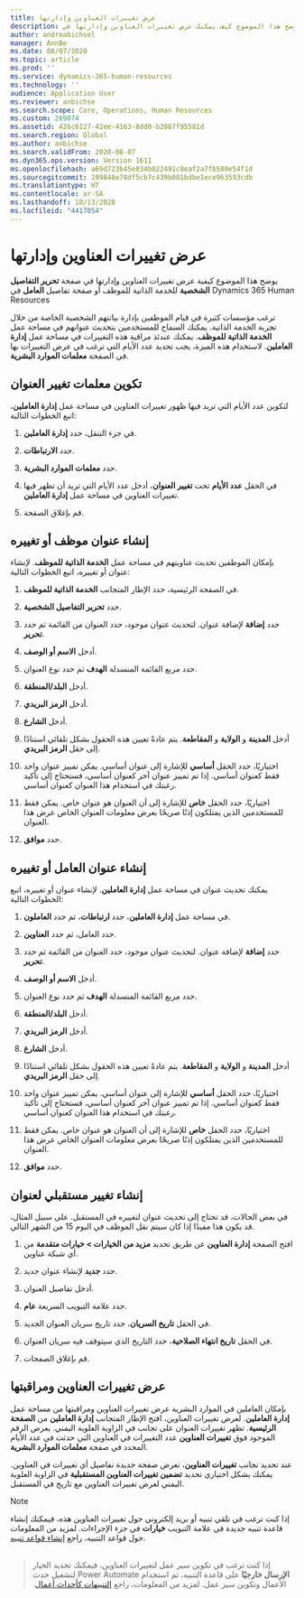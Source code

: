 ```yaml
---
title: عرض تغييرات العناوين وإدارتها
description: يوضح هذا الموضوع كيف يمكنك عرض تغييرات العناوين وإدارتها في Dynamics 365 Human Resources.
author: andreabichsel
manager: AnnBe
ms.date: 08/07/2020
ms.topic: article
ms.prod: ''
ms.service: dynamics-365-human-resources
ms.technology: ''
audience: Application User
ms.reviewer: anbichse
ms.search.scope: Core, Operations, Human Resources
ms.custom: 269074
ms.assetid: 426c6127-42ee-4163-8dd0-b2867f95581d
ms.search.region: Global
ms.author: anbichse
ms.search.validFrom: 2020-08-07
ms.dyn365.ops.version: Version 1611
ms.openlocfilehash: a69d723b45e834b022491c8eaf2a7fb580e54f1d
ms.sourcegitcommit: 199848e78df5cb7c439b001bdbe1ece963593cdb
ms.translationtype: HT
ms.contentlocale: ar-SA
ms.lasthandoff: 10/13/2020
ms.locfileid: "4417054"
---
```

# <a name="view-and-manage-address-changes"></a>عرض تغييرات العناوين وإدارتها

يوضح هذا الموضوع كيفية عرض تغييرات العناوين وإدارتها في صفحة **تحرير التفاصيل الشخصية** للخدمة الذاتية للموظف أو صفحة تفاصيل **العامل** في Dynamics 365 Human Resources

ترغب مؤسسات كثيرة في قيام الموظفين بإدارة بيانتهم الشخصية الخاصة من خلال تجربة الخدمة الذاتية. يمكنك السماح للمستخدمين بتحديث عنوانهم في مساحة عمل **الخدمة الذاتية للموظف‬**. يمكنك عندئذ مراقبة هذه التغييرات في مساحة عمل **إدارة العاملين**. لاستخدام هذه الميزة، يجب تحديد عدد الأيام التي ترغب في عرض التغييرات بها في الصفحة **معلمات الموارد البشرية**.

## <a name="configure-address-change-parameters"></a>تكوين معلمات تغيير العنوان

لتكوين عدد الأيام التي تريد فيها ظهور تغييرات العناوين في مساحة عمل **إدارة العاملين**، اتبع الخطوات التالية:

1. في جزء التنقل، حدد **إدارة العاملين**.

2. حدد **الارتباطات**.

3. حدد **معلمات الموارد البشرية**.

4. في الحقل **عدد الأيام** تحت  **تغيير العنوان**، أدخل عدد الأيام التي تريد أن تظهر فيها تغييرات العناوين في مساحة عمل **إدارة العاملين**.

5. قم بإغلاق الصفحة.

## <a name="create-or-change-an-employee-address"></a>إنشاء عنوان موظف أو تغييره

بإمكان الموظفين تحديث عناوينهم في مساحة عمل **الخدمة الذاتية للموظف‬**. لإنشاء عنوان أو تغييره، اتبع الخطوات التالية:

1. في الصفحة الرئيسية، حدد الإطار المتجانب **الخدمة الذاتية للموظف**.

2. حدد **تحرير التفاصيل الشخصية**.

3. حدد **إضافة** لإضافة عنوان. لتحديث عنوان موجود، حدد العنوان من القائمة ثم حدد **تحرير**.

4. أدخل **الاسم أو الوصف**.

5. حدد مربع القائمة المنسدلة **الهدف** ثم حدد نوع العنوان.

6. أدخل **البلد/المنطقة**.

7. أدخل **الرمز البريدي**.

8. أدخل **الشارع**.

9. أدخل **المدينة** و **الولاية** و **المقاطعة**. يتم عادةً تعيين هذه الحقول بشكل تلقائي استنادًا إلى حقل **الرمز البريدي**.

10. اختياريًا، حدد الحقل **أساسي** للإشارة إلى عنوان أساسي. يمكن تمييز عنوان واحد فقط كعنوان أساسي. إذا تم تمييز عنوان آخر كعنوان أساسي، فستحتاج إلى تأكيد رغبتك في استخدام هذا العنوان كعنوان أساسي.

11. اختياريًا، حدد الحقل **خاص** للإشارة إلى أن العنوان هو عنوان خاص. يمكن فقط للمستخدمين الذين يمتلكون إذنًا صريحًا بعرض معلومات العنوان الخاص عرض هذا العنوان.

12. حدد **موافق**.

## <a name="create-or-change-a-worker-address"></a>إنشاء عنوان العامل أو تغييره

يمكنك تحديث عنوان في مساحة عمل **إدارة العاملين**. لإنشاء عنوان أو تغييره، اتبع الخطوات التالية:

1. في مساحة عمل **إدارة العاملين**، حدد **ارتباطات**، ثم حدد **العاملون**.

3. حدد العامل، ثم حدد **العناوين**.

3. حدد **إضافة** لإضافة عنوان. لتحديث عنوان موجود، حدد العنوان من القائمة ثم حدد **تحرير**.

4. أدخل **الاسم أو الوصف**.

5. حدد مربع القائمة المنسدلة **الهدف** ثم حدد نوع العنوان.

6. أدخل **البلد/المنطقة**.

7. أدخل **الرمز البريدي**.

8. أدخل **الشارع**.

9. أدخل **المدينة** و **الولاية** و **المقاطعة**. يتم عادةً تعيين هذه الحقول بشكل تلقائي استنادًا إلى حقل **الرمز البريدي**.

10. اختياريًا، حدد الحقل **أساسي** للإشارة إلى عنوان أساسي. يمكن تمييز عنوان واحد فقط كعنوان أساسي. إذا تم تمييز عنوان آخر كعنوان أساسي، فستحتاج إلى تأكيد رغبتك في استخدام هذا العنوان كعنوان أساسي.

11. اختياريًا، حدد الحقل **خاص** للإشارة إلى أن العنوان هو عنوان خاص. يمكن فقط للمستخدمين الذين يمتلكون إذنًا صريحًا بعرض معلومات العنوان الخاص عرض هذا العنوان.

12. حدد **موافق**.
 
## <a name="create-a-future-change-for-an-address"></a>إنشاء تغيير مستقبلي لعنوان

في بعض الحالات، قد تحتاج إلى تحديث عنوان لتغييره في المستقبل. على سبيل المثال، قد يكون هذا مفيدًا إذا كان سيتم نقل الموظف في اليوم 15 من الشهر التالي.

1. افتح الصفحة **إدارة العناوين** عن طريق تحديد **مزيد من الخيارات > خيارات متقدمة** من أي شبكة عناوين.

2. حدد **جديد** لإنشاء عنوان جديد.

3. أدخل تفاصيل العنوان.

4. حدد علامة التبويب السريعة **عام**.

5. في الحقل **تاريخ السريان**، حدد تاريخ سريان العنوان الجديد.

6. في الحقل **تاريخ انتهاء الصلاحية**، حدد التاريخ الذي سيتوقف فيه سريان العنوان.

7. قم بإغلاق الصفحات.

## <a name="view-and-monitor-address-changes"></a>عرض تغييرات العناوين ومراقبتها

بإمكان العاملين في الموارد البشرية عرض تغييرات العناوين ومراقبتها من مساحة عمل **إدارة العاملين**. لعرض تغييرات العناوين، افتح الإطار المتجانب **إدارة العاملين** من **الصفحة الرئيسية**. تظهر تغييرات العنوان على تجانب في الزاوية العلوية اليمني. يعرض الرقم الموجود فوق **تغييرات العناوين** عدد التغييرات في العناوين التي حدثت في عدد الأيام المحدد في صفحة **معلمات الموارد البشرية**. 

عند تحديد تجانب **تغييرات العناوين**، تعرض صفحة جديدة تفاصيل أي تغييرات في العناوين. يمكنك بشكل اختياري تحديد **تضمين تغييرات العناوين المستقبلية** في الزاوية العلوية اليمني لعرض تغييرات العناوين مع تاريخ في المستقبل.

> [!NOTE]
> إذا كنت ترغب في تلقي تنبيه أو بريد إلكتروني حول تغييرات العناوين هذه، فيمكنك إنشاء قاعدة تنبيه جديدة في علامة التبويب **خيارات** في جزء الإجراءات. لمزيد من المعلومات حول قواعد التنبيه، راجع [إنشاء قواعد تنبيه](/fin-ops-core/fin-ops/get-started/create-alert-rules.md).<br><br>

> إذا كنت ترغب في تكوين سير عمل لتغييرات العناوين، فيمكنك تحديد الخيار **الإرسال خارجيًا‬‏‫** على قاعدة التنبيه، ثم استخدام Power Automate لتشغيل حدث الأعمال وتكوين سير عمل. لمزيد من المعلومات، راجع [التنبيهات كأحداث أعمال](/fin-ops-core/dev-itpro/business-events/alerts-business-events.md).
